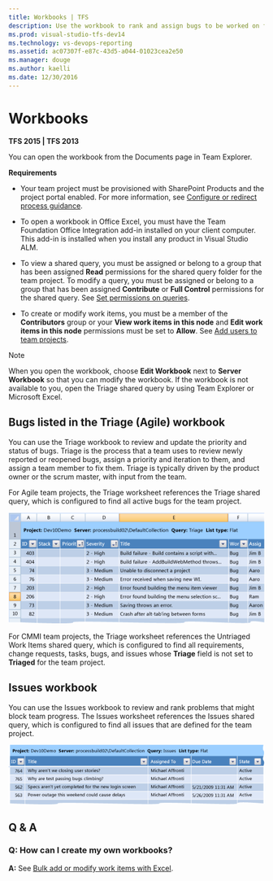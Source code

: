 ```yaml
---
title: Workbooks | TFS
description: Use the workbook to rank and assign bugs to be worked on for an iteration, also referred to as a sprint.
ms.prod: visual-studio-tfs-dev14
ms.technology: vs-devops-reporting
ms.assetid: ac07307f-e87c-43d5-a044-01023cea2e50
ms.manager: douge
ms.author: kaelli
ms.date: 12/30/2016
---
```

# Workbooks 

**TFS 2015 | TFS 2013**
  
 You can open the workbook from the Documents page in Team Explorer.  
  
 **Requirements**  
  
-   Your team project must be provisioned with SharePoint Products and the project portal enabled. For more information, see [Configure or redirect process guidance](../sharepoint-dashboards/configure-or-redirect-process-guidance.md).  
  
-   To open a workbook in Office Excel, you must have the Team Foundation Office Integration add-in installed on your client computer. This add-in is installed when you install any product in Visual Studio ALM.  
  
-   To view a shared query, you must be assigned or belong to a group that has been assigned **Read** permissions for the shared query folder for the team project. To modify a query, you must be assigned or belong to a group that has been assigned **Contribute** or **Full Control** permissions for the shared query. See [Set permissions on queries](../../work/track/set-query-permissions.md).  
  
-   To create or modify work items, you must be a member of the **Contributors** group or your **View work items in this node** and **Edit work items in this node** permissions must be set to **Allow**. See [Add users to team projects](../../accounts/add-users.md).  
  
> [!NOTE]
>  When you open the workbook, choose **Edit Workbook** next to **Server Workbook** so that you can modify the workbook. If the workbook is not available to you, open the Triage shared query by using Team Explorer or Microsoft Excel.  
  
## Bugs listed in the Triage (Agile) workbook  
 You can use the Triage workbook to review and update the priority and status of bugs. Triage is the process that a team uses to review newly reported or reopened bugs, assign a priority and iteration to them, and assign a team member to fix them. Triage is typically driven by the product owner or the scrum master, with input from the team.  
  
 For Agile team projects, the Triage worksheet references the Triage shared query, which is configured to find all active bugs for the team project.  
  
 ![Example triage workbook](_img/procguid_workbooktriage.png "ProcGuid_WorkbookTriage")  
  
 For CMMI team projects, the Triage worksheet references the Untriaged Work Items shared query, which is configured to find all requirements, change requests, tasks, bugs, and issues whose **Triage** field is not set to **Triaged** for the team project.  
  
## Issues workbook  
 You can use the Issues workbook to review and rank problems that might block team progress. The Issues worksheet references the Issues shared query, which is configured to find all issues that are defined for the team project.  
  
 ![Example of Issues Workbook](_img/procguid_workbookissues.png "ProcGuid_WorkbookIssues")  
  
## Q & A  
  
### Q: How can I create my own workbooks?  
 **A:** See [Bulk add or modify work items with Excel](../../work/office/bulk-add-modify-work-items-excel.md).